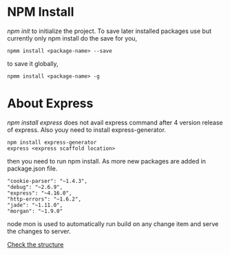 # NPM Install
*npm init* to initialize the project. To save later installed packages use but currently only npm install do the save for you,
```
npmm install <package-name> --save
```

to save it globally,

```
npmm install <package-name> -g
```

# About Express
*npm install express* does not avail express command after 4 version release of express. Also youy need to install express-generator.
```
npm install express-generator
express <express scaffold location>
```

then you need to run npm install. As more new packages are added in package.json file.
```
"cookie-parser": "~1.4.3",
"debug": "~2.6.9",
"express": "~4.16.0",
"http-errors": "~1.6.2",
"jade": "~1.11.0",
"morgan": "~1.9.0"
```

node mon is used to automatically run build on any change item and serve the changes to server.

[Check the structure](folder_structure.md)